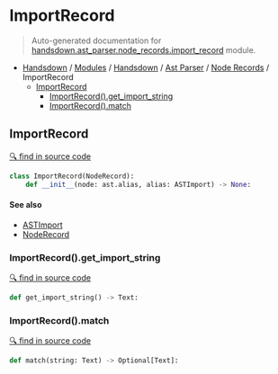 # ImportRecord

> Auto-generated documentation for [handsdown.ast_parser.node_records.import_record](https://github.com/vemel/handsdown/blob/master/handsdown/ast_parser/node_records/import_record.py) module.

- [Handsdown](../../../README.md#-handsdown---python-documentation-generator) / [Modules](../../../MODULES.md#modules) / [Handsdown](../../index.md#handsdown) / [Ast Parser](../index.md#ast-parser) / [Node Records](index.md#node-records) / ImportRecord
  - [ImportRecord](#importrecord)
    - [ImportRecord().get_import_string](#importrecordget_import_string)
    - [ImportRecord().match](#importrecordmatch)

## ImportRecord

[🔍 find in source code](https://github.com/vemel/handsdown/blob/master/handsdown/ast_parser/node_records/import_record.py#L10)

```python
class ImportRecord(NodeRecord):
    def __init__(node: ast.alias, alias: ASTImport) -> None:
```

#### See also

- [ASTImport](../type_defs.md#astimport)
- [NodeRecord](node_record.md#noderecord)

### ImportRecord().get_import_string

[🔍 find in source code](https://github.com/vemel/handsdown/blob/master/handsdown/ast_parser/node_records/import_record.py#L23)

```python
def get_import_string() -> Text:
```

### ImportRecord().match

[🔍 find in source code](https://github.com/vemel/handsdown/blob/master/handsdown/ast_parser/node_records/import_record.py#L46)

```python
def match(string: Text) -> Optional[Text]:
```
